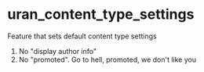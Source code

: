 uran_content_type_settings
==========================

Feature that sets default content type settings
1. No "display author info"
2. No "promoted". Go to hell, promoted, we don't like you
